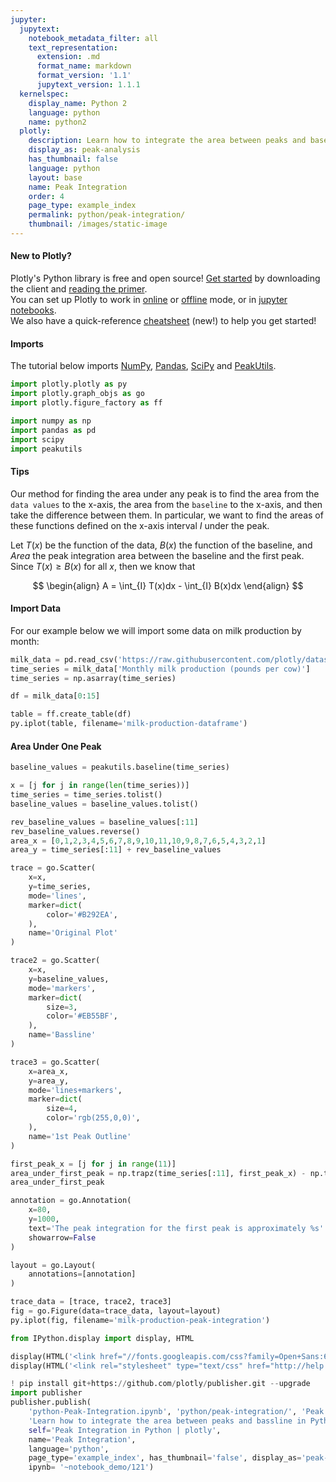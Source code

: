 ```yaml
---
jupyter:
  jupytext:
    notebook_metadata_filter: all
    text_representation:
      extension: .md
      format_name: markdown
      format_version: '1.1'
      jupytext_version: 1.1.1
  kernelspec:
    display_name: Python 2
    language: python
    name: python2
  plotly:
    description: Learn how to integrate the area between peaks and baseline in Python.
    display_as: peak-analysis
    has_thumbnail: false
    language: python
    layout: base
    name: Peak Integration
    order: 4
    page_type: example_index
    permalink: python/peak-integration/
    thumbnail: /images/static-image
---
```


#### New to Plotly?
Plotly's Python library is free and open source! [Get started](https://plot.ly/python/getting-started/) by downloading the client and [reading the primer](https://plot.ly/python/getting-started/).
<br>You can set up Plotly to work in [online](https://plot.ly/python/getting-started/#initialization-for-online-plotting) or [offline](https://plot.ly/python/getting-started/#initialization-for-offline-plotting) mode, or in [jupyter notebooks](https://plot.ly/python/getting-started/#start-plotting-online).
<br>We also have a quick-reference [cheatsheet](https://images.plot.ly/plotly-documentation/images/python_cheat_sheet.pdf) (new!) to help you get started!


#### Imports
The tutorial below imports [NumPy](http://www.numpy.org/), [Pandas](https://plot.ly/pandas/intro-to-pandas-tutorial/), [SciPy](https://www.scipy.org/) and [PeakUtils](http://pythonhosted.org/PeakUtils/).

```python
import plotly.plotly as py
import plotly.graph_objs as go
import plotly.figure_factory as ff

import numpy as np
import pandas as pd
import scipy
import peakutils
```

#### Tips
Our method for finding the area under any peak is to find the area from the `data values` to the x-axis, the area from the `baseline` to the x-axis, and then take the difference between them. In particular, we want to find the areas of these functions defined on the x-axis interval $I$ under the peak.

Let $T(x)$ be the function of the data, $B(x)$ the function of the baseline, and $Area$ the peak integration area between the baseline and the first peak. Since $T(x) \geq B(x)$ for all $x$, then we know that

$$
\begin{align}
A = \int_{I} T(x)dx - \int_{I} B(x)dx
\end{align}
$$


#### Import Data
For our example below we will import some data on milk production by month:

```python
milk_data = pd.read_csv('https://raw.githubusercontent.com/plotly/datasets/master/monthly-milk-production-pounds.csv')
time_series = milk_data['Monthly milk production (pounds per cow)']
time_series = np.asarray(time_series)

df = milk_data[0:15]

table = ff.create_table(df)
py.iplot(table, filename='milk-production-dataframe')
```

#### Area Under One Peak

```python
baseline_values = peakutils.baseline(time_series)

x = [j for j in range(len(time_series))]
time_series = time_series.tolist()
baseline_values = baseline_values.tolist()

rev_baseline_values = baseline_values[:11]
rev_baseline_values.reverse()
area_x = [0,1,2,3,4,5,6,7,8,9,10,11,10,9,8,7,6,5,4,3,2,1]
area_y = time_series[:11] + rev_baseline_values

trace = go.Scatter(
    x=x,
    y=time_series,
    mode='lines',
    marker=dict(
        color='#B292EA',
    ),
    name='Original Plot'
)

trace2 = go.Scatter(
    x=x,
    y=baseline_values,
    mode='markers',
    marker=dict(
        size=3,
        color='#EB55BF',
    ),
    name='Bassline'
)

trace3 = go.Scatter(
    x=area_x,
    y=area_y,
    mode='lines+markers',
    marker=dict(
        size=4,
        color='rgb(255,0,0)',
    ),
    name='1st Peak Outline'
)

first_peak_x = [j for j in range(11)]
area_under_first_peak = np.trapz(time_series[:11], first_peak_x) - np.trapz(baseline_values[:11], first_peak_x)
area_under_first_peak

annotation = go.Annotation(
    x=80,
    y=1000,
    text='The peak integration for the first peak is approximately %s' % (area_under_first_peak),
    showarrow=False
)

layout = go.Layout(
    annotations=[annotation]
)

trace_data = [trace, trace2, trace3]
fig = go.Figure(data=trace_data, layout=layout)
py.iplot(fig, filename='milk-production-peak-integration')
```

```python
from IPython.display import display, HTML

display(HTML('<link href="//fonts.googleapis.com/css?family=Open+Sans:600,400,300,200|Inconsolata|Ubuntu+Mono:400,700" rel="stylesheet" type="text/css" />'))
display(HTML('<link rel="stylesheet" type="text/css" href="http://help.plot.ly/documentation/all_static/css/ipython-notebook-custom.css">'))

! pip install git+https://github.com/plotly/publisher.git --upgrade
import publisher
publisher.publish(
    'python-Peak-Integration.ipynb', 'python/peak-integration/', 'Peak Integration | plotly',
    'Learn how to integrate the area between peaks and bassline in Python.',
    self='Peak Integration in Python | plotly',
    name='Peak Integration',
    language='python',
    page_type='example_index', has_thumbnail='false', display_as='peak-analysis', order=4,
    ipynb= '~notebook_demo/121')
```

```python

```
